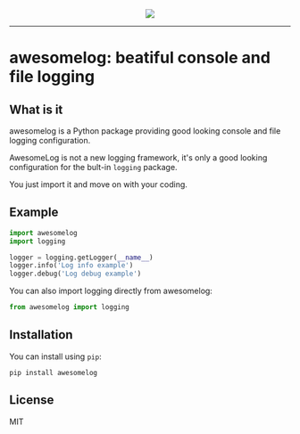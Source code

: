 <div align="center">
  <img src="https://github.com/rtogo/awesomelog/tree/master/doc/example1.png"><br>
</div>

-----------------

# awesomelog: beatiful console and file logging

## What is it
awesomelog is a Python package providing good looking console and file logging
configuration.

AwesomeLog is not a new logging framework, it's only a good looking
configuration for the bult-in `logging` package.

You just import it and move on with your coding.

## Example
```python
import awesomelog
import logging

logger = logging.getLogger(__name__)
logger.info('Log info example')
logger.debug('Log debug example')
```

You can also import logging directly from awesomelog:
```python
from awesomelog import logging
```

## Installation
You can install using `pip`:
```
pip install awesomelog
```

## License
MIT